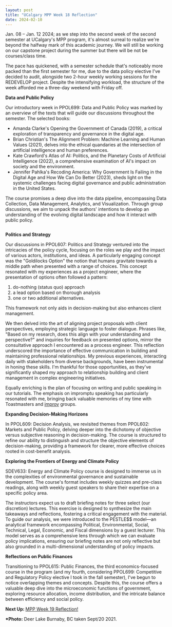 ```yaml
---
layout: post
title: "UCalgary MPP Week 18 Reflection"
date: 2024-02-10
---
```


<!-- wp:paragraph -->
<p>Jan. 08 – Jan. 12 2024;&nbsp;as we step into the second week of the second semester at UCalgary's MPP program, it's almost surreal to realize we're beyond the halfway mark of this academic journey. We will still be working on our capstone project during the summer but there will be not be courses/class time.</p>
<!-- /wp:paragraph -->

<!-- wp:paragraph -->
<p>The pace has quickened, with a semester schedule that's noticeably more packed than the first semester for me, due to the data policy elective I've decided to audit, alongside two 2-hour weekly working sessions for the REDEVELOP project. Despite the intensifying workload, the structure of the week afforded me a three-day weekend with Friday off.</p>
<!-- /wp:paragraph -->

<!-- wp:paragraph -->
<p><strong>Data and Public Policy</strong></p>
<!-- /wp:paragraph -->

<!-- wp:paragraph -->
<p>Our introductory week in PPOL699: Data and Public Policy was marked by an overview of the texts that will guide our discussions throughout the semester. The selected books:</p>
<!-- /wp:paragraph -->

<!-- wp:list -->
<ul><!-- wp:list-item -->
<li>Amanda Clarke's Opening the Government of Canada (2019), a critical exploration of transparency and governance in the digital age.</li>
<!-- /wp:list-item -->

<!-- wp:list-item -->
<li>Brian Christian's The Alignment Problem: Machine Learning and Human Values (2021), delves into the ethical quandaries at the intersection of artificial intelligence and human preferences.</li>
<!-- /wp:list-item -->

<!-- wp:list-item -->
<li>Kate Crawford's Atlas of AI: Politics, and the Planetary Costs of Artificial Intelligence (2022), a comprehensive examination of AI's impact on society and the environment.</li>
<!-- /wp:list-item -->

<!-- wp:list-item -->
<li>Jennifer Pahlka's Recoding America: Why Government Is Failing in the Digital Age and How We Can Do Better (2023), sheds light on the systemic challenges facing digital governance and public administration in the United States.</li>
<!-- /wp:list-item --></ul>
<!-- /wp:list -->

<!-- wp:paragraph -->
<p>The course promises a deep dive into the data pipeline, encompassing Data Collection, Data Management, Analytics, and Visualization. Through group discussions, we aim to unpack the authors' intentions  to develop an understanding of the evolving digital landscape and how it interact with public policy.</p>
<!-- /wp:paragraph -->

<!-- wp:image {"id":1497,"sizeSlug":"large","linkDestination":"none"} -->
<figure class="wp-block-image size-large"><img src="https://ahmedelmeligy.com/wp-content/uploads/2024/02/image-5.png?w=1024" alt="" class="wp-image-1497" /></figure>
<!-- /wp:image -->

<!-- wp:paragraph -->
<p><strong>Politics and Strategy</strong></p>
<!-- /wp:paragraph -->

<!-- wp:paragraph -->
<p>Our discussions in PPOL607: Politics and Strategy ventured into the intricacies of the policy cycle, focusing on the roles we play and the impact of various actors, institutions, and ideas. A particularly engaging concept was the "Goldilocks Option" the notion that humans gravitate towards a middle path when presented with a range of choices. This concept resonated with my experiences as a project engineer, where the presentation of options often followed a pattern: </p>
<!-- /wp:paragraph -->

<!-- wp:list {"ordered":true} -->
<ol><!-- wp:list-item -->
<li>do-nothing (status quo) approach</li>
<!-- /wp:list-item -->

<!-- wp:list-item -->
<li>a lead option based on thorough analysis</li>
<!-- /wp:list-item -->

<!-- wp:list-item -->
<li>one or two additional alternatives.</li>
<!-- /wp:list-item --></ol>
<!-- /wp:list -->

<!-- wp:paragraph -->
<p>This framework not only aids in decision-making but also enhances client management. </p>
<!-- /wp:paragraph -->

<!-- wp:paragraph -->
<p>We then delved into the art of aligning project proposals with client perspectives, employing strategic language to foster dialogue. Phrases like, "Based on my research, does this align with your understanding and perspective?" and inquiries for feedback on presented options, mirror the consultative approach I encountered as a process engineer. This reflection underscored the importance of effective communication in building and maintaining professional relationships. My previous experiences, interacting daily with stakeholders from diverse backgrounds, have been instrumental in honing these skills. I'm thankful for those opportunities, as they've significantly shaped my approach to relationship building and client management in complex engineering initiatives.</p>
<!-- /wp:paragraph -->

<!-- wp:paragraph -->
<p>Equally enriching is the plan of focusing on writing and public speaking in our tutorials. The emphasis on impromptu speaking has particularly resonated with me, bringing back valuable memories of my time with Toastmasters and <a href="https://www.youtube.com/watch?v=bpsAIk3cEl0" target="_blank" rel="noreferrer noopener">improv</a> groups. </p>
<!-- /wp:paragraph -->

<!-- wp:paragraph -->
<p><strong>Expanding Decision-Making Horizons</strong></p>
<!-- /wp:paragraph -->

<!-- wp:paragraph -->
<p>In PPOL609: Decision Analysis, we revisited themes from PPOL602: Markets and Public Policy, delving deeper into the dichotomy of objective versus subjective reasoning in decision-making. The course is structured to refine our ability to distinguish and structure the objective elements of decision-making, providing a framework for clearer, more effective choices rooted in cost-benefit analysis.</p>
<!-- /wp:paragraph -->

<!-- wp:paragraph -->
<p><strong>Exploring the Frontiers of Energy and Climate Policy</strong></p>
<!-- /wp:paragraph -->

<!-- wp:paragraph -->
<p>SDEV633: Energy and Climate Policy course is designed to immerse us in the complexities of environmental governance and sustainable development. The course's format includes weekly quizzes and pre-class readings, along with weekly guest speakers to share their expertise on a specific policy area.</p>
<!-- /wp:paragraph -->

<!-- wp:paragraph -->
<p>The instructors expect us to draft briefing notes for three select (our discretion) lectures. This exercise is designed to synthesize the main takeaways and reflections, fostering a critical engagement with the material. To guide our analysis, we were introduced to the PESTLE$$ model—an analytical framework encompassing Political, Environmental, Social, Technical, Legal, Economic, and Fiscal dimensions by a guest lecturer. This model serves as a comprehensive lens through which we can evaluate policy implications, ensuring our briefing notes are not only reflective but also grounded in a multi-dimensional understanding of policy impacts.</p>
<!-- /wp:paragraph -->

<!-- wp:paragraph -->
<p><strong>Reflections on Public Finances </strong></p>
<!-- /wp:paragraph -->

<!-- wp:paragraph -->
<p>Transitioning to PPOL615: Public Finances, the third economics-focused course in the program (and my fourth, considering PPOL699: Competitive and Regulatory Policy elective I took in the fall semester), I've begun to notice overlapping themes and concepts. Despite this, the course offers a valuable deep dive into the microeconomic functions of government, exploring resource allocation, income distribution, and the intricate balance between efficiency and social policy. </p>
<!-- /wp:paragraph -->

<!-- wp:paragraph -->
<p><strong>Next Up: </strong><a href="https://ahmedelmeligy.com/2024/02/10/ucalgary-mpp-week-19-reflection/" target="_blank" rel="noreferrer noopener">MPP Week 19 Reflection!</a></p>
<!-- /wp:paragraph -->

<!-- wp:paragraph -->
<p><strong>*Photo:</strong>&nbsp;Deer Lake Burnaby, BC taken Sept/20 2021.</p>
<!-- /wp:paragraph -->
